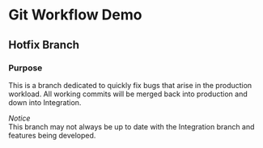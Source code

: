 # Git Workflow Demo
## Hotfix Branch
### Purpose
This is a branch dedicated to quickly fix bugs that arise in the production workload. All working commits will be merged back into production and down into Integration. 

*Notice* \
This branch may not always be up to date with the Integration branch and features being developed. 
